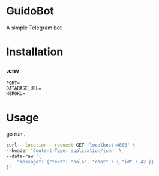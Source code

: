 # GuidoBot
A simple Telegram bot

# Installation

### .env
```
PORT=
DATABASE_URL=
HEROKU=
```

# Usage

go run .

```bash
curl --location --request GET 'localhost:4000' \
--header 'Content-Type: application/json' \
--data-raw '{
    "message": {"text": "hola", "chat" : { "id" : 42 }}
}'
```

